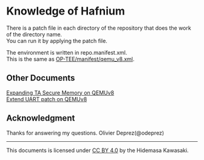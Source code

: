 # Knowledge of Hafnium

There is a patch file in each directory of the repository that does the work of the directory name.  
You can run it by applying the patch file.  

The environment is written in repo.manifest.xml.  
This is the same as [OP-TEE/manifest/qemu\_v8.xml](https://github.com/OP-TEE/manifest/blob/87c6a26d02bfba94b96af55c1521498773141f8a/qemu_v8.xml).  

## Other Documents

[Expanding TA Secure Memory on QEMUv8](https://github.com/apache/incubator-teaclave-trustzone-sdk/blob/no-std/docs/expanding-ta-secure-memory-on-qemuv8.md)  
[Extend UART patch on QEMUv8](https://github.com/crosscon/CROSSCON-Hypervisor-and-TEE-Isolation-Demos/blob/7a656028a1d7090b7ce5088a9529ef7459ff8601/support/0001-hw-arm-virt-Add-second-uart.patch)  


## Acknowledgment

Thanks for answering my questions. 
Olivier Deprez(@odeprez)

---

This documents is licensed under [CC BY 4.0](https://creativecommons.org/licenses/by/4.0/) by the Hidemasa Kawasaki.
